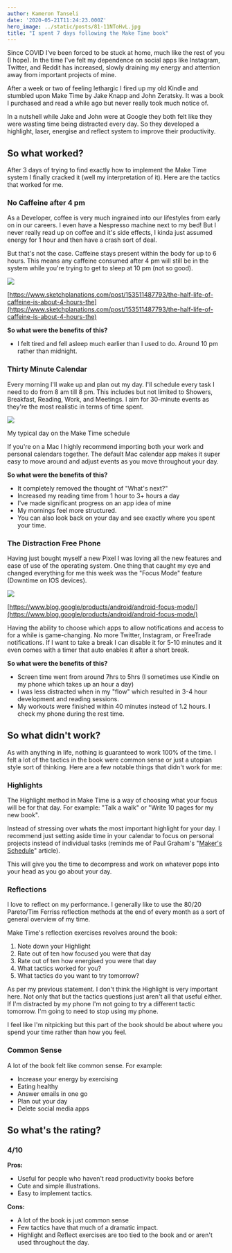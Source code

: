 ```yaml
---
author: Kameron Tanseli
date: '2020-05-21T11:24:23.000Z'
hero_image: ../static/posts/81-11NToHvL.jpg
title: "I spent 7 days following the Make Time book"
---
```


Since COVID I've been forced to be stuck at home, much like the rest of you (I hope). In the time I've felt my dependence on social apps like Instagram, Twitter, and Reddit has increased, slowly draining my energy and attention away from important projects of mine.

After a week or two of feeling lethargic I fired up my old Kindle and stumbled upon Make Time by Jake Knapp and John Zeratsky. It was a book I purchased and read a while ago but never really took much notice of.

In a nutshell while Jake and John were at Google they both felt like they were wasting time being distracted every day. So they developed a highlight, laser, energise and reflect system to improve their productivity.

## So what worked?

After 3 days of trying to find exactly how to implement the Make Time system I finally cracked it (well my interpretation of it). Here are the tactics that worked for me.

### No Caffeine after 4 pm

As a Developer, coffee is very much ingrained into our lifestyles from early on in our careers. I even have a Nespresso machine next to my bed! But I never really read up on coffee and it's side effects, I kinda just assumed energy for 1 hour and then have a crash sort of deal.

But that's not the case. Caffeine stays present within the body for up to 6 hours. This means any caffeine consumed after 4 pm will still be in the system while you're trying to get to sleep at 10 pm (not so good).

![](../static/posts/image-1.png)

[https://www.sketchplanations.com/post/153511487793/the-half-life-of-caffeine-is-about-4-hours-the](https://www.sketchplanations.com/post/153511487793/the-half-life-of-caffeine-is-about-4-hours-the)

**So what were the benefits of this?**

*   I felt tired and fell asleep much earlier than I used to do. Around 10 pm rather than midnight.

### Thirty Minute Calendar

Every morning I'll wake up and plan out my day. I'll schedule every task I need to do from 8 am till 8 pm. This includes but not limited to Showers, Breakfast, Reading, Work, and Meetings. I aim for 30-minute events as they're the most realistic in terms of time spent.

![](../static/posts/Screenshot-2020-05-21-at-11.27.05.png)

My typical day on the Make Time schedule

If you're on a Mac I highly recommend importing both your work and personal calendars together. The default Mac calendar app makes it super easy to move around and adjust events as you move throughout your day.

**So what were the benefits of this?**

*   It completely removed the thought of "What's next?"
*   Increased my reading time from 1 hour to 3+ hours a day
*   I've made significant progress on an app idea of mine
*   My mornings feel more structured.
*   You can also look back on your day and see exactly where you spent your time.

### The Distraction Free Phone

Having just bought myself a new Pixel I was loving all the new features and ease of use of the operating system. One thing that caught my eye and changed everything for me this week was the "Focus Mode" feature (Downtime on IOS devices).

![](../static/posts/Focus-Mode-1-Phone-Square.gif)

[https://www.blog.google/products/android/android-focus-mode/](https://www.blog.google/products/android/android-focus-mode/)

Having the ability to choose which apps to allow notifications and access to for a while is game-changing. No more Twitter, Instagram, or FreeTrade notifications. If I want to take a break I can disable it for 5-10 minutes and it even comes with a timer that auto enables it after a short break.

**So what were the benefits of this?**

*   Screen time went from around 7hrs to 5hrs (I sometimes use Kindle on my phone which takes up an hour a day)
*   I was less distracted when in my "flow" which resulted in 3-4 hour development and reading sessions.
*   My workouts were finished within 40 minutes instead of 1.2 hours. I check my phone during the rest time.

## So what didn't work?

As with anything in life, nothing is guaranteed to work 100% of the time. I felt a lot of the tactics in the book were common sense or just a utopian style sort of thinking. Here are a few notable things that didn't work for me:

### Highlights

The Highlight method in Make Time is a way of choosing what your focus will be for that day. For example: "Talk a walk" or "Write 10 pages for my new book".

Instead of stressing over whats the most important highlight for your day. I recommend just setting aside time in your calendar to focus on personal projects instead of individual tasks (reminds me of Paul Graham's "[Maker's Schedule](http://www.paulgraham.com/makersschedule.html)" article).

This will give you the time to decompress and work on whatever pops into your head as you go about your day.

### Reflections

I love to reflect on my performance. I generally like to use the 80/20 Pareto/Tim Ferriss reflection methods at the end of every month as a sort of general overview of my time.

Make Time's reflection exercises revolves around the book:

1.  Note down your Highlight
2.  Rate out of ten how focused you were that day
3.  Rate out of ten how energised you were that day
4.  What tactics worked for you?
5.  What tactics do you want to try tomorrow?

As per my previous statement. I don't think the Highlight is very important here. Not only that but the tactics questions just aren't all that useful either. If I'm distracted by my phone I'm not going to try a different tactic tomorrow. I'm going to need to stop using my phone.

I feel like I'm nitpicking but this part of the book should be about where you spend your time rather than how you feel.

### Common Sense

A lot of the book felt like common sense. For example:

*   Increase your energy by exercising
*   Eating healthy
*   Answer emails in one go
*   Plan out your day
*   Delete social media apps

## So what's the rating?

### 4/10

**Pros:**

*   Useful for people who haven't read productivity books before
*   Cute and simple illustrations.
*   Easy to implement tactics.

**Cons:**

*   A lot of the book is just common sense
*   Few tactics have that much of a dramatic impact.
*   Highlight and Reflect exercises are too tied to the book and or aren't used throughout the day.
